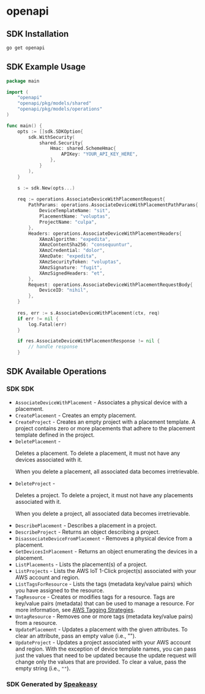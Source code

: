 # openapi

<!-- Start SDK Installation -->
## SDK Installation

```bash
go get openapi
```
<!-- End SDK Installation -->

## SDK Example Usage
<!-- Start SDK Example Usage -->
```go
package main

import (
    "openapi"
    "openapi/pkg/models/shared"
    "openapi/pkg/models/operations"
)

func main() {
    opts := []sdk.SDKOption{
        sdk.WithSecurity(
            shared.Security{
                Hmac: shared.SchemeHmac{
                    APIKey: "YOUR_API_KEY_HERE",
                },
            }
        ),
    }

    s := sdk.New(opts...)
    
    req := operations.AssociateDeviceWithPlacementRequest{
        PathParams: operations.AssociateDeviceWithPlacementPathParams{
            DeviceTemplateName: "sit",
            PlacementName: "voluptas",
            ProjectName: "culpa",
        },
        Headers: operations.AssociateDeviceWithPlacementHeaders{
            XAmzAlgorithm: "expedita",
            XAmzContentSha256: "consequuntur",
            XAmzCredential: "dolor",
            XAmzDate: "expedita",
            XAmzSecurityToken: "voluptas",
            XAmzSignature: "fugit",
            XAmzSignedHeaders: "et",
        },
        Request: operations.AssociateDeviceWithPlacementRequestBody{
            DeviceID: "nihil",
        },
    }
    
    res, err := s.AssociateDeviceWithPlacement(ctx, req)
    if err != nil {
        log.Fatal(err)
    }

    if res.AssociateDeviceWithPlacementResponse != nil {
        // handle response
    }
```
<!-- End SDK Example Usage -->

<!-- Start SDK Available Operations -->
## SDK Available Operations

### SDK SDK

* `AssociateDeviceWithPlacement` - Associates a physical device with a placement.
* `CreatePlacement` - Creates an empty placement.
* `CreateProject` - Creates an empty project with a placement template. A project contains zero or more placements that adhere to the placement template defined in the project.
* `DeletePlacement` - <p>Deletes a placement. To delete a placement, it must not have any devices associated with it.</p> <note> <p>When you delete a placement, all associated data becomes irretrievable.</p> </note>
* `DeleteProject` - <p>Deletes a project. To delete a project, it must not have any placements associated with it.</p> <note> <p>When you delete a project, all associated data becomes irretrievable.</p> </note>
* `DescribePlacement` - Describes a placement in a project.
* `DescribeProject` - Returns an object describing a project.
* `DisassociateDeviceFromPlacement` - Removes a physical device from a placement.
* `GetDevicesInPlacement` - Returns an object enumerating the devices in a placement.
* `ListPlacements` - Lists the placement(s) of a project.
* `ListProjects` - Lists the AWS IoT 1-Click project(s) associated with your AWS account and region.
* `ListTagsForResource` - Lists the tags (metadata key/value pairs) which you have assigned to the resource.
* `TagResource` - Creates or modifies tags for a resource. Tags are key/value pairs (metadata) that can be used to manage a resource. For more information, see <a href="https://aws.amazon.com/answers/account-management/aws-tagging-strategies/">AWS Tagging Strategies</a>.
* `UntagResource` - Removes one or more tags (metadata key/value pairs) from a resource.
* `UpdatePlacement` - Updates a placement with the given attributes. To clear an attribute, pass an empty value (i.e., "").
* `UpdateProject` - Updates a project associated with your AWS account and region. With the exception of device template names, you can pass just the values that need to be updated because the update request will change only the values that are provided. To clear a value, pass the empty string (i.e., <code>""</code>).

<!-- End SDK Available Operations -->

### SDK Generated by [Speakeasy](https://docs.speakeasyapi.dev/docs/using-speakeasy/client-sdks)
